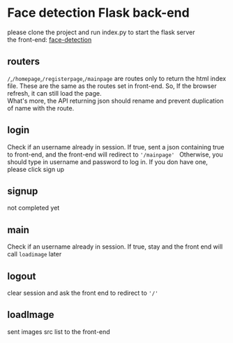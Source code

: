 # Face detection Flask back-end
please clone the project and run index.py to start the flask server  
the front-end: [face-detection](https://github.com/Combo819/face-detection)

## routers
`/`,`/homepage`,`/registerpage`,`/mainpage` are routes only to return the html index file. These are the same as the routes set in front-end. So, If the browser refresh, it can still load the page.  
What's more, the API returning json should rename and prevent duplication of name with the route.

## login
Check if an username already in session. If true, sent a json containing true to front-end, and the front-end will redirect to `'/mainpage' ` 
Otherwise, you should type in username and password to log in. If you don have one, please click sign up

## signup
not completed yet

## main
Check if an username already in session. If true, stay and the front end will call `loadimage` later

## logout
clear session and ask the front end to redirect to `'/'`

## loadImage
sent images src list to the front-end